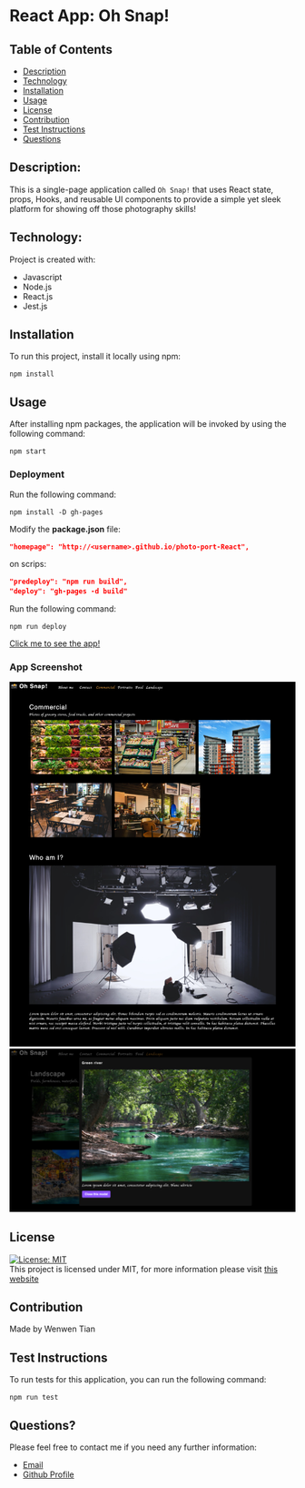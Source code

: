 # React App: Oh Snap!

## Table of Contents

- [Description](#description)
- [Technology](#Technology)
- [Installation](#installation)
- [Usage](#usage)
- [License](#license)
- [Contribution](#contribution)
- [Test Instructions](#test-instructions)
- [Questions](#questions)

## Description:

This is a single-page application called `Oh Snap!` that uses React state, props, Hooks, and reusable UI components to provide a simple yet sleek platform for showing off those photography skills!

## Technology:

Project is created with:

- Javascript
- Node.js
- React.js
- Jest.js

## Installation

To run this project, install it locally using npm:

```
npm install
```

## Usage

After installing npm packages, the application will be invoked by using the following command:

```
npm start
```

### Deployment

Run the following command:

```
npm install -D gh-pages
```

Modify the <b>package.json</b> file:

```json
"homepage": "http://<username>.github.io/photo-port-React",
```

on scrips:

```json
"predeploy": "npm run build",
"deploy": "gh-pages -d build"
```

Run the following command:

```
npm run deploy
```

[Click me to see the app!](https://joce1ynn.github.io/photo-port-React/)

### App Screenshot

![Screenshot](./src/assets/screenshot/OS.png)
![Screenshot](./src/assets/screenshot/OS-1.png)

## License

[![License: MIT](https://img.shields.io/badge/License-MIT-yellow.svg)](https://opensource.org/licenses/MIT) <br>
This project is licensed under MIT, for more information please visit [this website](https://opensource.org/licenses/MIT)

## Contribution

Made by Wenwen Tian

## Test Instructions

To run tests for this application, you can run the following command:

```
npm run test
```

## Questions?

Please feel free to contact me if you need any further information:

- [Email](wwtian9@gmail.com)
- [Github Profile](https://github.com/joce1ynn)
